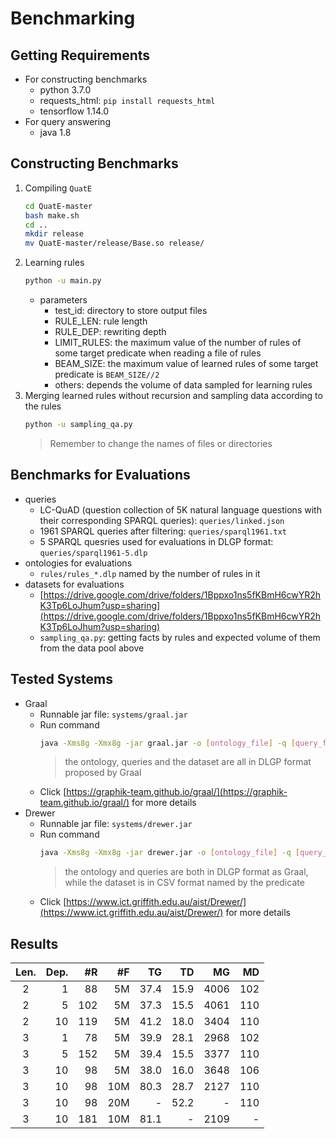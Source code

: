 # Benchmarking

## Getting Requirements

+ For constructing benchmarks
    + python 3.7.0
    + requests_html: `pip install requests_html`
    + tensorflow 1.14.0
+ For query answering
    + java 1.8

## Constructing Benchmarks

1. Compiling `QuatE`
    ```sh
    cd QuatE-master
    bash make.sh
    cd ..
    mkdir release
    mv QuatE-master/release/Base.so release/
    ```
2. Learning rules
    ```sh
    python -u main.py
    ```
    + parameters
        + test_id: directory to store output files
        + RULE_LEN: rule length
        + RULE_DEP: rewriting depth
        + LIMIT_RULES: the maximum value of the number of rules of some target predicate when reading a file of rules
        + BEAM_SIZE: the maximum value of learned rules of some target predicate is `BEAM_SIZE//2`
        + others: depends the volume of data sampled for learning rules
3. Merging learned rules without recursion and sampling data according to the rules
    ```sh
    python -u sampling_qa.py
    ```
   > Remember to change the names of files or directories

## Benchmarks for Evaluations

+ queries
    + LC-QuAD (question collection of 5K natural language questions with their corresponding SPARQL
      queries): `queries/linked.json`
    + 1961 SPARQL queries after filtering: `queries/sparql1961.txt`
    + 5 SPARQL quesries used for evaluations in DLGP format: `queries/sparql1961-5.dlp`
+ ontologies for evaluations
    + `rules/rules_*.dlp` named by the number of rules in it
+ datasets for evaluations
    + [https://drive.google.com/drive/folders/1Bppxo1ns5fKBmH6cwYR2hK3Tp6LoJhum?usp=sharing](https://drive.google.com/drive/folders/1Bppxo1ns5fKBmH6cwYR2hK3Tp6LoJhum?usp=sharing)
    + `sampling_qa.py`: getting facts by rules and expected volume of them from the data pool above

## Tested Systems

+ Graal
    + Runnable jar file: `systems/graal.jar`
    + Run command
      ```sh
      java -Xms8g -Xmx8g -jar graal.jar -o [ontology_file] -q [query_file] -d [dataset_dir]
      ``` 
      > the ontology, queries and the dataset are all in DLGP format proposed by Graal
    + Click [https://graphik-team.github.io/graal/](https://graphik-team.github.io/graal/) for more details
+ Drewer
    + Runnable jar file: `systems/drewer.jar`
    + Run command
      ```sh
      java -Xms8g -Xmx8g -jar drewer.jar -o [ontology_file] -q [query_file] -d [dataset_dir]
      ``` 
      > the ontology and queries are both in DLGP format as Graal, while the dataset is in CSV format named by the predicate
    + Click [https://www.ict.griffith.edu.au/aist/Drewer/](https://www.ict.griffith.edu.au/aist/Drewer/) for more
      details

## Results

| Len.  | Dep. |   #R |   #F |   TG |   TD |   MG |   MD |
  | :---: | ---: | ---: | ---: | ---: | ---: | ---: | ---: |
|   2   |    1 |   88 |   5M | 37.4 | 15.9 | 4006 |  102 |
|   2   |    5 |  102 |   5M | 37.3 | 15.5 | 4061 |  110 |
|   2   |   10 |  119 |   5M | 41.2 | 18.0 | 3404 |  110 |
|   3   |    1 |   78 |   5M | 39.9 | 28.1 | 2968 |  102 |
|   3   |    5 |  152 |   5M | 39.4 | 15.5 | 3377 |  110 |
|   3   |   10 |   98 |   5M | 38.0 | 16.0 | 3648 |  106 |
|   3   |   10 |   98 |  10M | 80.3 | 28.7 | 2127 |  110 |
|   3   |   10 |   98 |  20M |    - | 52.2 |    - |  110 |
|   3   |   10 |  181 |  10M | 81.1 |    - | 2109 |    - |




